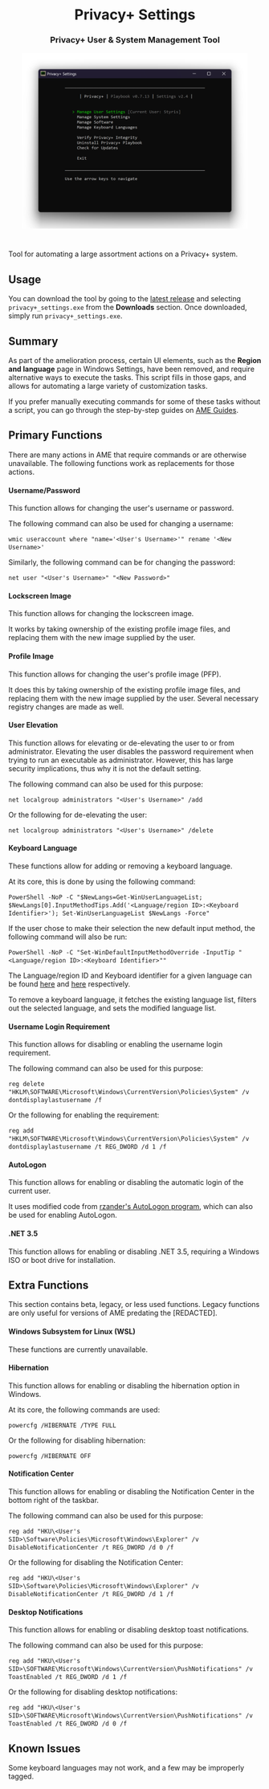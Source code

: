 <h1 align="center">Privacy+ Settings</h1>
<h3 align="center">Privacy+ User & System Management Tool</h3>

<p align="center">
    <img src="screenshot.png?raw=true" width="450" alt="App Fetch Screenshot">
</p>
<h1></h1>

Tool for automating a large assortment actions on a Privacy+ system.

## Usage

You can download the tool by going to the [latest release](https://github.com/Ameliorated-LLC/ame-settings-legacy/releases/latest) and selecting `privacy+_settings.exe` from the **Downloads** section. Once downloaded, simply run `privacy+_settings.exe`.

## Summary

As part of the amelioration process, certain UI elements, such as the **Region and language** page in Windows Settings, have been removed, and require alternative ways to execute the tasks. This script fills in those gaps, and allows for automating a large variety of customization tasks.

If you prefer manually executing commands for some of these tasks without a script, you can go through the step-by-step guides on [AME Guides](https://t.me/AMEGuides).

## Primary Functions

There are many actions in AME that require commands or are otherwise unavailable. The following functions work as replacements for those actions.

#### Username/Password

This function allows for changing the user's username or password.

The following command can also be used for changing a username:

    wmic useraccount where "name='<User's Username>'" rename '<New Username>'

Similarly, the following command can be for changing the password:

    net user "<User's Username>" "<New Password>"

#### Lockscreen Image

This function allows for changing the lockscreen image.

It works by taking ownership of the existing profile image files, and replacing them with the new image supplied by the user.

#### Profile Image

This function allows for changing the user's profile image (PFP).

It does this by taking ownership of the existing profile image files, and replacing them with the new image supplied by the user. Several necessary registry changes are made as well.

#### User Elevation

This function allows for elevating or de-elevating the user to or from administrator. Elevating the user disables the password requirement when trying to run an executable as administrator. However, this has large security implications, thus why it is not the default setting.

The following command can also be used for this purpose:

    net localgroup administrators "<User's Username>" /add

Or the following for de-elevating the user:

    net localgroup administrators "<User's Username>" /delete

#### Keyboard Language

These functions allow for adding or removing a keyboard language.

At its core, this is done by using the following command:

    PowerShell -NoP -C "$NewLangs=Get-WinUserLanguageList; $NewLangs[0].InputMethodTips.Add('<Language/region ID>:<Keyboard Identifier>'); Set-WinUserLanguageList $NewLangs -Force"

If the user chose to make their selection the new default input method, the following command will also be run:

    PowerShell -NoP -C "Set-WinDefaultInputMethodOverride -InputTip "<Language/region ID>:<Keyboard Identifier>""

The Language/region ID and Keyboard identifier for a given language can be found [here](https://docs.microsoft.com/en-us/windows-hardware/manufacture/desktop/available-language-packs-for-windows?view=windows-11#language-packs) and [here](https://docs.microsoft.com/en-us/windows-hardware/manufacture/desktop/windows-language-pack-default-values?view=windows-11) respectively.

To remove a keyboard language, it fetches the existing language list, filters out the selected language, and sets the modified language list.

#### Username Login Requirement

This function allows for disabling or enabling the username login requirement.

The following command can also be used for this purpose:

    reg delete "HKLM\SOFTWARE\Microsoft\Windows\CurrentVersion\Policies\System" /v dontdisplaylastusername /f

Or the following for enabling the requirement:

    reg add "HKLM\SOFTWARE\Microsoft\Windows\CurrentVersion\Policies\System" /v dontdisplaylastusername /t REG_DWORD /d 1 /f

#### AutoLogon

This function allows for enabling or disabling the automatic login of the current user.

It uses modified code from [rzander's AutoLogon program](https://github.com/rzander/AutoLogon), which can also be used for enabling AutoLogon.

#### .NET 3.5

This function allows for enabling or disabling .NET 3.5, requiring a Windows ISO or boot drive for installation.

## Extra Functions

This section contains beta, legacy, or less used functions. Legacy functions are only useful for versions of AME predating the [REDACTED].

#### Windows Subsystem for Linux (WSL)

These functions are currently unavailable.

#### Hibernation

This function allows for enabling or disabling the hibernation option in Windows.

At its core, the following commands are used:

    powercfg /HIBERNATE /TYPE FULL

Or the following for disabling hibernation:

    powercfg /HIBERNATE OFF

#### Notification Center

This function allows for enabling or disabling the Notification Center in the bottom right of the taskbar.

The following command can also be used for this purpose:

    reg add "HKU\<User's SID>\Software\Policies\Microsoft\Windows\Explorer" /v DisableNotificationCenter /t REG_DWORD /d 0 /f

Or the following for disabling the Notification Center:

    reg add "HKU\<User's SID>\Software\Policies\Microsoft\Windows\Explorer" /v DisableNotificationCenter /t REG_DWORD /d 1 /f

#### Desktop Notifications

This function allows for enabling or disabling desktop toast notifications.

The following command can also be used for this purpose:

    reg add "HKU\<User's SID>\SOFTWARE\Microsoft\Windows\CurrentVersion\PushNotifications" /v ToastEnabled /t REG_DWORD /d 1 /f

Or the following for disabling desktop notifications:

    reg add "HKU\<User's SID>\SOFTWARE\Microsoft\Windows\CurrentVersion\PushNotifications" /v ToastEnabled /t REG_DWORD /d 0 /f

## Known Issues

Some keyboard languages may not work, and a few may be improperly tagged.